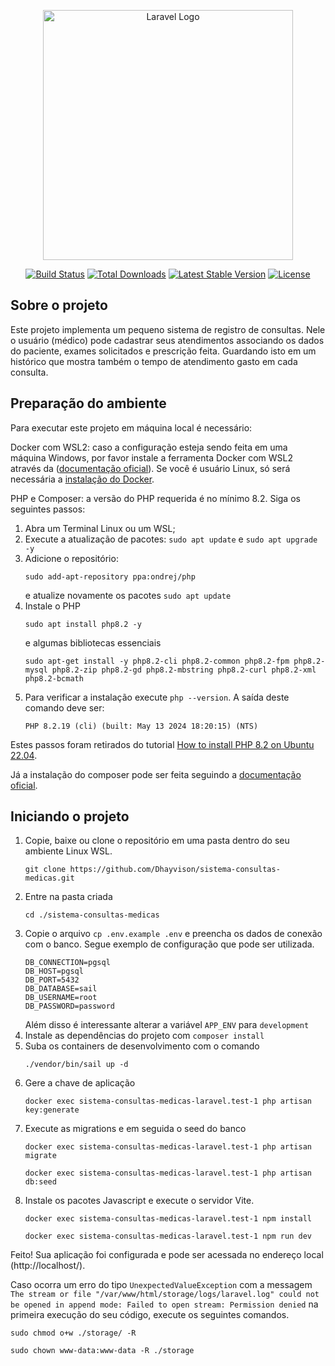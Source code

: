 <p align="center"><a href="https://laravel.com" target="_blank"><img src="https://raw.githubusercontent.com/laravel/art/master/logo-lockup/5%20SVG/2%20CMYK/1%20Full%20Color/laravel-logolockup-cmyk-red.svg" width="400" alt="Laravel Logo"></a></p>

<p align="center">
<a href="https://github.com/laravel/framework/actions"><img src="https://github.com/laravel/framework/workflows/tests/badge.svg" alt="Build Status"></a>
<a href="https://packagist.org/packages/laravel/framework"><img src="https://img.shields.io/packagist/dt/laravel/framework" alt="Total Downloads"></a>
<a href="https://packagist.org/packages/laravel/framework"><img src="https://img.shields.io/packagist/v/laravel/framework" alt="Latest Stable Version"></a>
<a href="https://packagist.org/packages/laravel/framework"><img src="https://img.shields.io/packagist/l/laravel/framework" alt="License"></a>
</p>

## Sobre o projeto

Este projeto implementa um pequeno sistema de registro de consultas. Nele o usuário (médico) pode cadastrar seus atendimentos associando os dados do paciente, exames solicitados e prescrição feita. Guardando isto em um histórico que mostra também o tempo de atendimento gasto em cada consulta.

## Preparação do ambiente

Para executar este projeto em máquina local é necessário: 

Docker com WSL2: caso a configuração esteja sendo feita em uma máquina Windows, por favor instale a ferramenta Docker com WSL2 através da ([documentação oficial](https://docs.docker.com/desktop/install/windows-install/)). Se você é usuário Linux, só será necessária a [instalação do Docker](https://docs.docker.com/desktop/install/linux-install/).

PHP e Composer: a versão do PHP requerida é no mínimo 8.2. Siga os seguintes passos:
  1. Abra um Terminal Linux ou um WSL;
  2. Execute a atualização de pacotes: `sudo apt update` e `sudo apt upgrade -y`
  3. Adicione o repositório:
     ```
     sudo add-apt-repository ppa:ondrej/php
     ```
     e atualize novamente os pacotes `sudo apt update`
  5. Instale o PHP  
     ```
     sudo apt install php8.2 -y
     ```  
     e algumas bibliotecas essenciais  
     ```
     sudo apt-get install -y php8.2-cli php8.2-common php8.2-fpm php8.2-mysql php8.2-zip php8.2-gd php8.2-mbstring php8.2-curl php8.2-xml php8.2-bcmath
     ```
  6. Para verificar a instalação execute `php --version`. A saída deste comando deve ser:
     ```
     PHP 8.2.19 (cli) (built: May 13 2024 18:20:15) (NTS)
     ```
Estes passos foram retirados do tutorial [How to install PHP 8.2 on Ubuntu 22.04](https://techvblogs.com/blog/install-php-8-2-ubuntu-22-04).

Já a instalação do composer pode ser feita seguindo a [documentação oficial](https://getcomposer.org/download/).

## Iniciando o projeto

1. Copie, baixe ou clone o repositório em uma pasta dentro do seu ambiente Linux WSL.
   ```
   git clone https://github.com/Dhayvison/sistema-consultas-medicas.git
   ```
2. Entre na pasta criada
   ```
   cd ./sistema-consultas-medicas
   ```
3. Copie o arquivo `cp .env.example .env` e preencha os dados de conexão com o banco. Segue exemplo de configuração que pode ser utilizada.
   ```env
   DB_CONNECTION=pgsql
   DB_HOST=pgsql
   DB_PORT=5432
   DB_DATABASE=sail
   DB_USERNAME=root
   DB_PASSWORD=password
   ```
   Além disso é interessante alterar a variável `APP_ENV` para `development`
4. Instale as dependências do projeto com `composer install`
5. Suba os containers de desenvolvimento com o comando
   ```
   ./vendor/bin/sail up -d
   ```
6. Gere a chave de aplicação
   ```
   docker exec sistema-consultas-medicas-laravel.test-1 php artisan key:generate
   ```
7. Execute as migrations e em seguida o seed do banco
   ```
   docker exec sistema-consultas-medicas-laravel.test-1 php artisan migrate
   ```
   ```
   docker exec sistema-consultas-medicas-laravel.test-1 php artisan db:seed
   ```
8. Instale os pacotes Javascript e execute o servidor Vite.
   ```
   docker exec sistema-consultas-medicas-laravel.test-1 npm install
   ```
   ```
   docker exec sistema-consultas-medicas-laravel.test-1 npm run dev
   ```
Feito! Sua aplicação foi configurada e pode ser acessada no endereço local (http://localhost/).

Caso ocorra um erro do tipo `UnexpectedValueException` com a messagem `The stream or file "/var/www/html/storage/logs/laravel.log" could not be opened in append mode: Failed to open stream: Permission denied` na primeira execução do seu código, execute os seguintes comandos.
```
sudo chmod o+w ./storage/ -R
```
```
sudo chown www-data:www-data -R ./storage
```
